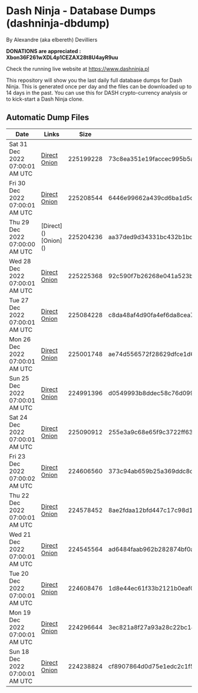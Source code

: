 # Dash Ninja - Database Dumps (dashninja-dbdump)
By Alexandre (aka elbereth) Devilliers

**DONATIONS are appreciated : Xbon36F261wXDL4p1CEZAX28t8U4ayR9uu**

Check the running live website at https://www.dashninja.pl

This repository will show you the last daily full database dumps for Dash Ninja. This is generated once per day and the files can be downloaded up to 14 days in the past.
You can use this for DASH crypto-currency analysis or to kick-start a Dash Ninja clone.


## Automatic Dump Files
| Date | Links | Size | SHA256 |
|--|--|--|--|
| Sat 31 Dec 2022 07:00:01 AM UTC | [Direct](https://oshi.at/rnZN) [Onion](http://5ety7tpkim5me6eszuwcje7bmy25pbtrjtue7zkqqgziljwqy3rrikqd.onion/rnZN) | 225199228 | 73c8ea351e19faccec995b5a80f6fe054969bdabf47a3535da3f64690798f7da | 
| Fri 30 Dec 2022 07:00:01 AM UTC | [Direct](https://oshi.at/QUMC) [Onion](http://5ety7tpkim5me6eszuwcje7bmy25pbtrjtue7zkqqgziljwqy3rrikqd.onion/QUMC) | 225208544 | 6446e99662a439cd6ba1d5d717375dc48166b2f291627d352c1ff134de6dc5ed | 
| Thu 29 Dec 2022 07:00:00 AM UTC | [Direct](</body></html>) [Onion](</body></html>) | 225204236 | aa37ded9d34331bc432b1bdd64c2d6421b006f44165e2886b86a54c2fb9639c2 | 
| Wed 28 Dec 2022 07:00:01 AM UTC | [Direct]() [Onion]() | 225225368 | 92c590f7b26268e041a523b1dce1be39ffb7fe514827734c4740975d58ce0763 | 
| Tue 27 Dec 2022 07:00:01 AM UTC | [Direct]() [Onion]() | 225084228 | c8da48af4d90fa4ef6da8cea7735f1d3141026445cce545b98786fe6f80c18ad | 
| Mon 26 Dec 2022 07:00:01 AM UTC | [Direct]() [Onion]() | 225001748 | ae74d556572f28629dfce1d656d903f5113f2fcdd34e3339160fdbd77ea5852a | 
| Sun 25 Dec 2022 07:00:01 AM UTC | [Direct](https://oshi.at/oTiA) [Onion](http://5ety7tpkim5me6eszuwcje7bmy25pbtrjtue7zkqqgziljwqy3rrikqd.onion/oTiA) | 224991396 | d0549993b8ddec58c76d099ed115949ed640c13aad5957a9e12ccbe4d8dad5b8 | 
| Sat 24 Dec 2022 07:00:01 AM UTC | [Direct](<html>) [Onion]() | 225090912 | 255e3a9c68e65f9c3722ff63cbe6910f7ff83f64748e6edc5aef67d556257945 | 
| Fri 23 Dec 2022 07:00:02 AM UTC | [Direct](https://oshi.at/JTgn) [Onion](http://5ety7tpkim5me6eszuwcje7bmy25pbtrjtue7zkqqgziljwqy3rrikqd.onion/JTgn) | 224606560 | 373c94ab659b25a369ddc8c0efecba2c2ba7898daf8a836f5e0410848ea9dd32 | 
| Thu 22 Dec 2022 07:00:01 AM UTC | [Direct](https://oshi.at/WBnH) [Onion](http://5ety7tpkim5me6eszuwcje7bmy25pbtrjtue7zkqqgziljwqy3rrikqd.onion/WBnH) | 224578452 | 8ae2fdaa12bfd447c17c98d1ddf05eca2d4f872eb9f60c08702b9540979d46f9 | 
| Wed 21 Dec 2022 07:00:01 AM UTC | [Direct](https://oshi.at/yvtm) [Onion](http://5ety7tpkim5me6eszuwcje7bmy25pbtrjtue7zkqqgziljwqy3rrikqd.onion/yvtm) | 224545564 | ad6484faab962b282874bf0a93e9654ba748358362c8f0b5984d444ff25c3f20 | 
| Tue 20 Dec 2022 07:00:01 AM UTC | [Direct](https://oshi.at/Tmvu) [Onion](http://5ety7tpkim5me6eszuwcje7bmy25pbtrjtue7zkqqgziljwqy3rrikqd.onion/Tmvu) | 224608476 | 1d8e44ec61f33b2121b0eaf093f5fffa54a599df120e1d181addeb163c390512 | 
| Mon 19 Dec 2022 07:00:01 AM UTC | [Direct](https://oshi.at/zUcj) [Onion](http://5ety7tpkim5me6eszuwcje7bmy25pbtrjtue7zkqqgziljwqy3rrikqd.onion/zUcj) | 224296644 | 3ec821a8f27a93a28c22bc140ea0ac56ec3440546fd9d32a8026b7e1bfa36713 | 
| Sun 18 Dec 2022 07:00:01 AM UTC | [Direct](https://oshi.at/FjQc) [Onion](http://5ety7tpkim5me6eszuwcje7bmy25pbtrjtue7zkqqgziljwqy3rrikqd.onion/FjQc) | 224238824 | cf8907864d0d75e1edc2c1f504a9bd343cbb9a5a1ec3f48980a963a7c47692d6 | 
